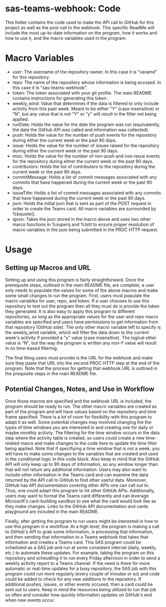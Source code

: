 # sas-teams-webhook: Code
This folder contains the code used to make the API call to GitHub for this project as well as the post call to the webhook. This specific ReadMe will include the most up-to-date information on the program, how it works and how to use it, and the macro variables used in the program.

# Macro Variables
- user: The username of the repository owner. In this case it is "varamd" for this repository.
- repo: The name of the repository whose information is being accssed. In this case it is "sas-teams-webhook".
- token: The token associated with your git profile. The main README contains instructions for generating this token.
- weekly_wind: Value that determines if the data is filtered to only include activity from this past week. Meant to be either "Y" (case insensitive) or "N", but any value that is not "Y" or "y" will result in the filter not being applied.
- runDate: Holds the value for the date the program was run (equivalently, the date the GitHub API was called and information was collected).
- push: Holds the value for the number of push events for the repository during either the current week or the past 90 days.
- issue: Holds the value for the number of issues raised for the repository during either the currrent week or the past 90 days.
- misc: Holds the value for the number of non-push and non-issue events for the repository during either the current week or the past 90 days.
- contributors: Holds the list of contributors to the repository during the current week or the past 90 days.
- commitMessage: Holds a list of commit messages associated with any commits that have happened during the current week or the past 90 days.
- issueTitle: Holds a list of commit messages associated with any commits that have happened during the current week or the past 90 days.
- json: Holds the initial json that is sent as part of the POST request in order to create the Teams card. All macro variables are surrounded by %bquote().
- qjson: Takes the json stored in the macro above and uses two other marco functions in %superq and %tslit to ensure proper resolution of macro variables in the json being submitted in the PROC HTTP request.

# Usage

## Setting up Macros and URL
Setting up and using this program is fairly straightforward. Once the prerequsite steps, outlined in the main README file, are complete, a user only needs to populate the values for some of the above macros and make some small changes to run the program. First, users must populate the macro variables for user, repo, and token. If a user chooses to use this repository to test out the program then all they must do is provide the token they generated. It is also easy to apply this program to different repositories, so long as the appropriate values for the user and repo macro variables are specified and users have permissions to get information from that repository (GitHub side). The only other macro variable left to specify is the weekly_wind variable, which will filter the data down to the current week's activity if provided a "y" value (case insensitive). The logical other value is "N", but the way the program is written any non-Y value will result in no time-based filtering. 

The final thing users must provide is the URL for the webhook and make sure they paste that URL into the second PROC HTTP step at the end of the program. Note that the process for getting that webhook URL is outlined in the prequisite steps in the main README file.

## Potential Changes, Notes, and Use in Workflow
Once those macros are specified and the webhook URL is included, the program should be ready to run. The other macro variables are created as part of the program and will have values based on the repository and time frame specified. There is a lot of room for flexibility with this program to adapt it as well. Some potential changes may involved changing the the types of time windows you are interested in and creating one for daily or maybe monthly acitivty. The filtering for the time window occurs in the data step where the activity table is created, so users could create a new time-related macro and make changes to the code here to update the time filter being applied. Note that if specifiying a time window that is not a week, you will have to make some changes to the variables that are created and used in the conditional logic in this code block. Also keep in mind that the GitHub API will only keep up to 90 days of information, so any window longer than that will not return any additional information. Users may also want to include other information in the Teams card and can examine the data returned by the API call to GitHub to find other useful data. Moreover, GitHub has API documentation covering other APIs one can call out to. Thus, one could adapt this program to hit other GithUb APIs. Additionally, users may want to format the Teams card differently and can leverage Microsoft's card-building sandbox to see what the card would look like as they make changes. Links to the GitHub API documentation and cards playground are included in the main README.

Finally, after getting the program to run users might be interested in how to use this program in a workflow. At a high level, the program is making a call to GitHub's API to grab some information, is processing that information, and then sending that information to a Teams webhook that takes that information and creates a Teams card. This SAS program could be scheduled as a SAS job and run at some consistent interval (daily, weekly, etc.) to automate these updates. For example, taking the program on this repository and scheudling it to run every Friday afternoon in order to send a weekly activity report to a Teams channel. If the need is there for more automatic or real-time updates for a busy repository, the SAS job with this program could run more regularly (every couple of minutes or so) and code could be added to check for any new additions to the repository. If additional pushes, issues, or other events occured, then a card could be sent out to users. Keep in mind the resources being utilized to run that job so often and consider how quickly information updates on GitHub's end when new events occur.
